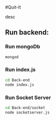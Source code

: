#Quit-It

desc

## Run backend:

### Run mongoDb
```bash
mongod
```
### Run index.js
```bash
cd Back-end
node index.js
```
### Run Socket Server
```bash
cd Back-end/socket
node socketserver.js
```

